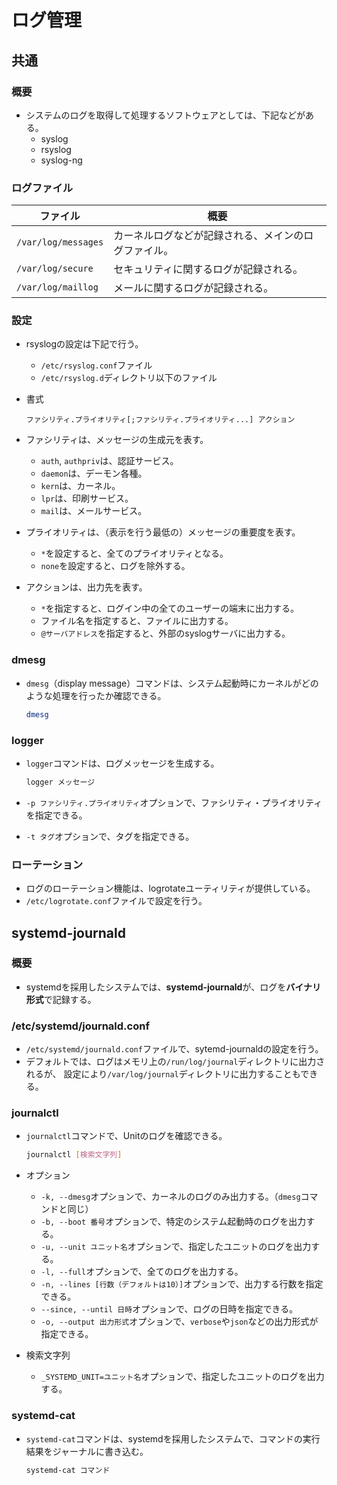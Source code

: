 # ログ管理

## 共通

### 概要

- システムのログを取得して処理するソフトウェアとしては、下記などがある。
  - syslog
  - rsyslog
  - syslog-ng

### ログファイル

| ファイル            | 概要                                                 |
| ------------------- | ---------------------------------------------------- |
| `/var/log/messages` | カーネルログなどが記録される、メインのログファイル。 |
| `/var/log/secure`   | セキュリティに関するログが記録される。               |
| `/var/log/maillog`  | メールに関するログが記録される。                     |

### 設定

- rsyslogの設定は下記で行う。

  - `/etc/rsyslog.conf`ファイル
  - `/etc/rsyslog.d`ディレクトリ以下のファイル

- 書式

  ```text
  ファシリティ.プライオリティ[;ファシリティ.プライオリティ...] アクション
  ```

- ファシリティは、メッセージの生成元を表す。

  - `auth`, `authpriv`は、認証サービス。
  - `daemon`は、デーモン各種。
  - `kern`は、カーネル。
  - `lpr`は、印刷サービス。
  - `mail`は、メールサービス。

- プライオリティは、（表示を行う最低の）メッセージの重要度を表す。

  - `*`を設定すると、全てのプライオリティとなる。
  - `none`を設定すると、ログを除外する。

- アクションは、出力先を表す。

  - `*`を指定すると、ログイン中の全てのユーザーの端末に出力する。
  - ファイル名を指定すると、ファイルに出力する。
  - `@サーバアドレス`を指定すると、外部のsyslogサーバに出力する。

### dmesg

- `dmesg`（display message）コマンドは、システム起動時にカーネルがどのような処理を行ったか確認できる。

  ```bash
  dmesg
  ```

### logger

- `logger`コマンドは、ログメッセージを生成する。

  ```bash
  logger メッセージ
  ```

- `-p ファシリティ.プライオリティ`オプションで、ファシリティ・プライオリティを指定できる。

- `-t タグ`オプションで、タグを指定できる。

### ローテーション

- ログのローテーション機能は、logrotateユーティリティが提供している。
- `/etc/logrotate.conf`ファイルで設定を行う。

## systemd-journald

### 概要

- systemdを採用したシステムでは、**systemd-journald**が、ログを**バイナリ形式**で記録する。

### /etc/systemd/journald.conf

- `/etc/systemd/journald.conf`ファイルで、sytemd-journaldの設定を行う。
- デフォルトでは、ログはメモリ上の`/run/log/journal`ディレクトリに出力されるが、
  設定により`/var/log/journal`ディレクトリに出力することもできる。

### journalctl

- `journalctl`コマンドで、Unitのログを確認できる。

  ```bash
  journalctl [検索文字列]
  ```

- オプション

  - `-k, --dmesg`オプションで、カーネルのログのみ出力する。（`dmesg`コマンドと同じ）
  - `-b, --boot 番号`オプションで、特定のシステム起動時のログを出力する。
  - `-u, --unit ユニット名`オプションで、指定したユニットのログを出力する。
  - `-l, --full`オプションで、全てのログを出力する。
  - `-n, --lines [行数（デフォルトは10）]`オプションで、出力する行数を指定できる。
  - `--since, --until 日時`オプションで、ログの日時を指定できる。
  - `-o, --output 出力形式`オプションで、`verbose`や`json`などの出力形式が指定できる。

- 検索文字列

  - `_SYSTEMD_UNIT=ユニット名`オプションで、指定したユニットのログを出力する。

### systemd-cat

- `systemd-cat`コマンドは、systemdを採用したシステムで、コマンドの実行結果をジャーナルに書き込む。

  ```bash
  systemd-cat コマンド
  ```
